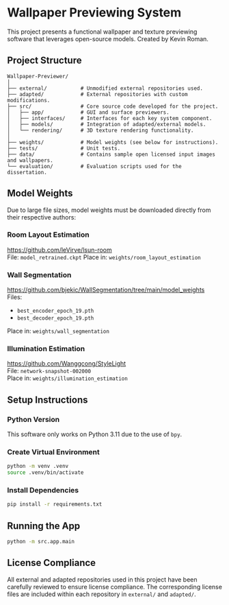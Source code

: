 # Wallpaper Previewing System

This project presents a functional wallpaper and texture previewing software that leverages open-source models. Created by Kevin Roman.

## Project Structure

```
Wallpaper-Previewer/
│
├── external/           # Unmodified external repositories used.
├── adapted/            # External repositories with custom modifications. 
├── src/                # Core source code developed for the project.
│   ├── app/            # GUI and surface previewers.
│   ├── interfaces/     # Interfaces for each key system component.
│   ├── models/         # Integration of adapted/external models.
│   └── rendering/      # 3D texture rendering functionality.
│
├── weights/            # Model weights (see below for instructions).
├── tests/              # Unit tests.
├── data/               # Contains sample open licensed input images and wallpapers.
└── evaluation/         # Evaluation scripts used for the dissertation.
```

## Model Weights

Due to large file sizes, model weights must be downloaded directly from their respective authors:

### Room Layout Estimation

<https://github.com/leVirve/lsun-room>  
File: `model_retrained.ckpt`
Place in: `weights/room_layout_estimation`

### Wall Segmentation

<https://github.com/bjekic/WallSegmentation/tree/main/model_weights>  
Files:

- `best_encoder_epoch_19.pth`
- `best_decoder_epoch_19.pth`  

Place in: `weights/wall_segmentation`

### Illumination Estimation

<https://github.com/Wanggcong/StyleLight>  
File: `network-snapshot-002000`  
Place in: `weights/illumination_estimation`

## Setup Instructions

### Python Version

This software only works on Python 3.11 due to the use of `bpy`.

### Create Virtual Environment

```bash
python -m venv .venv
source .venv/bin/activate
```

### Install Dependencies

```bash
pip install -r requirements.txt
```

## Running the App

```bash
python -m src.app.main
```

## License Compliance

All external and adapted repositories used in this project have been carefully reviewed to ensure license compliance. The corresponding license files are included within each repository in `external/` and `adapted/`.
